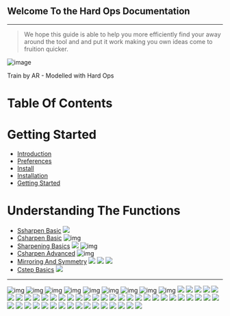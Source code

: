 ## Welcome To the Hard Ops Documentation
***

>We hope this guide is able to help you more efficiently find your away around the
tool and and put it work making you own ideas come to fruition quicker.

![image](https://raw.githubusercontent.com/mx1001/hardops_manual/master/docs/img/AR-Train3.png)

Train by AR - Modelled with Hard Ops

# Table Of Contents

# Getting Started
- [Introduction](intro)
- [Preferences](addon)
- [Install](install)
- [Installation](installation)
- [Getting Started](getstarted)


# Understanding The Functions
- [Ssharpen Basic](ssharpen) ![](https://raw.githubusercontent.com/mx1001/hardops_manual/master/docs/img/icons/Ssharpen.png)
- [Csharpen Basic](csharpen) ![img](https://raw.githubusercontent.com/mx1001/hardops_manual/master/docs/img/icons/CSharpen.png)
- [Sharpening Basics](sharpening_basics) ![](https://raw.githubusercontent.com/mx1001/hardops_manual/master/docs/img/icons/Ssharpen.png) ![img](https://raw.githubusercontent.com/mx1001/hardops_manual/master/docs/img/icons/CSharpen.png) 
- [Csharpen Advanced](csharp_adv1) ![img](https://raw.githubusercontent.com/mx1001/hardops_manual/master/docs/img/icons/CSharpen.png)
- [Mirroring And Symmetry](mirror_symmetry.html) ![](https://raw.githubusercontent.com/mx1001/hardops_manual/master/docs/img/icons/Xslap.png) ![](https://raw.githubusercontent.com/mx1001/hardops_manual/master/docs/img/icons/Yslap.png) ![](https://raw.githubusercontent.com/mx1001/hardops_manual/master/docs/img/icons/Zslap.png)
- [Cstep Basics](cstep.html) ![](https://raw.githubusercontent.com/mx1001/hardops_manual/master/docs/img/icons/Cstep.png)



___

![img](https://raw.githubusercontent.com/mx1001/hardops_manual/master/docs/img/icons/AdjustBevel.png)
![img](https://raw.githubusercontent.com/mx1001/hardops_manual/master/docs/img/icons/Applyall.png)
![img](https://raw.githubusercontent.com/mx1001/hardops_manual/master/docs/img/icons/ATwist360.png)
![img](https://raw.githubusercontent.com/mx1001/hardops_manual/master/docs/img/icons/Bboxoff.png)
![img](https://raw.githubusercontent.com/mx1001/hardops_manual/master/docs/img/icons/BoxCutter.png)
![img](https://raw.githubusercontent.com/mx1001/hardops_manual/master/docs/img/icons/CircleSetup.png)
![img](https://raw.githubusercontent.com/mx1001/hardops_manual/master/docs/img/icons/CleansharpsE.png)
![img](https://raw.githubusercontent.com/mx1001/hardops_manual/master/docs/img/icons/ClearSharps.png)
![img](https://raw.githubusercontent.com/mx1001/hardops_manual/master/docs/img/icons/CSharpen.png)
![](https://raw.githubusercontent.com/mx1001/hardops_manual/master/docs/img/icons/Cslice.png)
![](https://raw.githubusercontent.com/mx1001/hardops_manual/master/docs/img/icons/Csplit.png)
![](https://raw.githubusercontent.com/mx1001/hardops_manual/master/docs/img/icons/CST.png)
![](https://raw.githubusercontent.com/mx1001/hardops_manual/master/docs/img/icons/Cstep-OLD.png)
![](https://raw.githubusercontent.com/mx1001/hardops_manual/master/docs/img/icons/Cstep.png)
![](https://raw.githubusercontent.com/mx1001/hardops_manual/master/docs/img/icons/CStepAR.png)
![](https://raw.githubusercontent.com/mx1001/hardops_manual/master/docs/img/icons/CUnwrap.png)
![](https://raw.githubusercontent.com/mx1001/hardops_manual/master/docs/img/icons/Diagonal.png)
![](https://raw.githubusercontent.com/mx1001/hardops_manual/master/docs/img/icons/Easylattice.png)
![](https://raw.githubusercontent.com/mx1001/hardops_manual/master/docs/img/icons/EdgeRingPanel.png)
![](https://raw.githubusercontent.com/mx1001/hardops_manual/master/docs/img/icons/FaceGrate.png)
![](https://raw.githubusercontent.com/mx1001/hardops_manual/master/docs/img/icons/FaceKnurl.png)
![](https://raw.githubusercontent.com/mx1001/hardops_manual/master/docs/img/icons/FacePanel.png)
![](https://raw.githubusercontent.com/mx1001/hardops_manual/master/docs/img/icons/Frame.png)
![](https://raw.githubusercontent.com/mx1001/hardops_manual/master/docs/img/icons/GUI.png)
![](https://raw.githubusercontent.com/mx1001/hardops_manual/master/docs/img/icons/HardOps.png)
![](https://raw.githubusercontent.com/mx1001/hardops_manual/master/docs/img/icons/History.png)
![](https://raw.githubusercontent.com/mx1001/hardops_manual/master/docs/img/icons/Insert.png)
![](https://raw.githubusercontent.com/mx1001/hardops_manual/master/docs/img/icons/MakeSharpE.png)
![](https://raw.githubusercontent.com/mx1001/hardops_manual/master/docs/img/icons/Merge.png)
![](https://raw.githubusercontent.com/mx1001/hardops_manual/master/docs/img/icons/MHelper.png)
![](https://raw.githubusercontent.com/mx1001/hardops_manual/master/docs/img/icons/Mira.png)
![](https://raw.githubusercontent.com/mx1001/hardops_manual/master/docs/img/icons/Ngons.png)
![](https://raw.githubusercontent.com/mx1001/hardops_manual/master/docs/img/icons/NGui.png)
![](https://raw.githubusercontent.com/mx1001/hardops_manual/master/docs/img/icons/Noicon.png)
![](https://raw.githubusercontent.com/mx1001/hardops_manual/master/docs/img/icons/NthCircle.png)
![](https://raw.githubusercontent.com/mx1001/hardops_manual/master/docs/img/icons/Pizzaops.png)
![](https://raw.githubusercontent.com/mx1001/hardops_manual/master/docs/img/icons/PUnwrap.png)
![](https://raw.githubusercontent.com/mx1001/hardops_manual/master/docs/img/icons/Qarray.png)
![](https://raw.githubusercontent.com/mx1001/hardops_manual/master/docs/img/icons/QGui.png)
![](https://raw.githubusercontent.com/mx1001/hardops_manual/master/docs/img/icons/ReBool.png)
![](https://raw.githubusercontent.com/mx1001/hardops_manual/master/docs/img/icons/RenderSet1.png)
![](https://raw.githubusercontent.com/mx1001/hardops_manual/master/docs/img/icons/RGui.png)
![](https://raw.githubusercontent.com/mx1001/hardops_manual/master/docs/img/icons/Ruler.png)
![](https://raw.githubusercontent.com/mx1001/hardops_manual/master/docs/img/icons/SCleanRecenter.png)
![](https://raw.githubusercontent.com/mx1001/hardops_manual/master/docs/img/icons/SetFrame.png)
![](https://raw.githubusercontent.com/mx1001/hardops_manual/master/docs/img/icons/ShowNgonsTris.png)
![](https://raw.githubusercontent.com/mx1001/hardops_manual/master/docs/img/icons/Ssharpen.png)
![](https://raw.githubusercontent.com/mx1001/hardops_manual/master/docs/img/icons/Sstep.png)
![](https://raw.githubusercontent.com/mx1001/hardops_manual/master/docs/img/icons/Tris.png)
![](https://raw.githubusercontent.com/mx1001/hardops_manual/master/docs/img/icons/Tsharpen.png)
![](https://raw.githubusercontent.com/mx1001/hardops_manual/master/docs/img/icons/Tthick.png)
![](https://raw.githubusercontent.com/mx1001/hardops_manual/master/docs/img/icons/Viewport.png)
![](https://raw.githubusercontent.com/mx1001/hardops_manual/master/docs/img/icons/Xslap.png)
![](https://raw.githubusercontent.com/mx1001/hardops_manual/master/docs/img/icons/Yslap.png)
![](https://raw.githubusercontent.com/mx1001/hardops_manual/master/docs/img/icons/Zslap.png)
